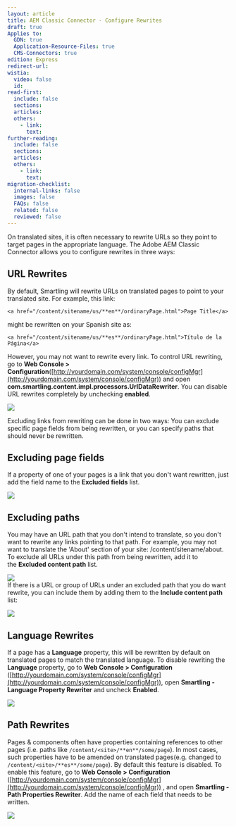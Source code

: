 ```yaml
---
layout: article
title: AEM Classic Connector - Configure Rewrites
draft: true
Applies to:
  GDN: true
  Application-Resource-Files: true
  CMS-Connectors: true
edition: Express
redirect-url:
wistia:
  video: false
  id:
read-first:
  include: false
  sections:
  articles:
  others:
    - link:
      text:
further-reading:
  include: false
  sections:
  articles:
  others:
    - link:
      text:
migration-checklist:
  internal-links: false
  images: false
  FAQs: false
  related: false
  reviewed: false
---
```



On translated sites, it is often necessary to rewrite URLs so they point to target pages in the appropriate language. The Adobe AEM Classic Connector allows you to configure rewrites in three ways:

## URL Rewrites

By default, Smartling will rewrite URLs on translated pages to point to your translated site. For example, this link:

`<a href="/content/sitename/us/**en**/ordinaryPage.html">Page Title</a>`

might be rewritten on your Spanish site as:

`<a href="/content/sitename/us/**es**/ordinaryPage.html">Título de la Página</a>`

However, you may not want to rewrite every link. To control URL rewriting, go to **Web Console > Configuration**([http://yourdomain.com/system/console/configMgr](http://yourdomain.com/system/console/configMgr)) and open **com.smartling.content.impl.processors.UrlDataRewriter**. You can disable URL rewrites completely by unchecking **enabled**.

![](/hc/en-us/article_attachments/202928828/Adobe_Experience_Manager_Web_Console_-_Configuration.png)

Excluding links from rewriting can be done in two ways: You can exclude specific page fields from being rewritten, or you can specify paths that should never be rewritten.

## Excluding page fields

If a property of one of your pages is a link that you don't want rewritten, just add the field name to the **Excluded fields** list.

![](/hc/en-us/article_attachments/202860137/Adobe_Experience_Manager_Web_Console_-_Configuration.png)

## Excluding paths

You may have an URL path that you don't intend to translate, so you don't want to rewrite any links pointing to that path. For example, you may not want to translate the 'About' section of your site: /content/sitename/about. To exclude all URLs under this path from being rewritten, add it to the **Excluded content path** list.

![](/hc/en-us/article_attachments/202928858/Adobe_Experience_Manager_Web_Console_-_Configuration.png)  
If there is a URL or group of URLs under an excluded path that you do want rewrite, you can include them by adding them to the **Include content path** list:

![](/hc/en-us/article_attachments/202928888/Adobe_Experience_Manager_Web_Console_-_Configuration.png)

## Language Rewrites

If a page has a **Language** property, this will be rewritten by default on translated pages to match the translated language. To disable rewriting the **Language** property, go to **Web Console > Configuration** ([http://yourdomain.com/system/console/configMgr](http://yourdomain.com/system/console/configMgr)), open **Smartling - Language Property Rewriter** and uncheck **Enabled**.

![](/hc/en-us/article_attachments/202860157/Adobe_Experience_Manager_Web_Console_-_Configuration.png)

## Path Rewrites

Pages & components often have properties containing references to other pages (i.e. paths like `/content/<site>/**en**/some/page`). In most cases, such properties have to be amended on translated pages(e.g. changed to `/content/<site>/**es**/some/page`). By default this feature is disabled. To enable this feature, go to **Web Console > Configuration**  ([http://yourdomain.com/system/console/configMgr](http://yourdomain.com/system/console/configMgr)) , and open **Smartling - Path Properties Rewriter**. Add the name of each field that needs to be written.

![](/hc/en-us/article_attachments/202860187/Adobe_Experience_Manager_Web_Console_-_Configuration.png)
